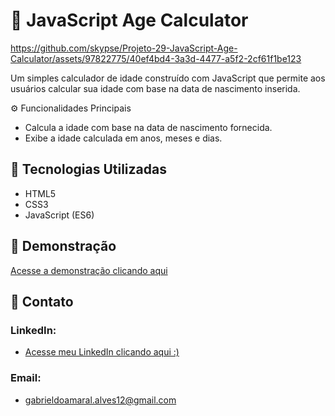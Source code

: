 # 📅 JavaScript Age Calculator

https://github.com/skypse/Projeto-29-JavaScript-Age-Calculator/assets/97822775/40ef4bd4-3a3d-4477-a5f2-2cf61f1be123

Um simples calculador de idade construído com JavaScript que permite aos usuários calcular sua idade com base na data de nascimento inserida.

⚙️ Funcionalidades Principais
- Calcula a idade com base na data de nascimento fornecida.
- Exibe a idade calculada em anos, meses e dias.

## 🚀 Tecnologias Utilizadas

- HTML5
- CSS3
- JavaScript (ES6)

## 🔗 Demonstração

[Acesse a demonstração clicando aqui](https://skypse.github.io/Projeto-29-JavaScript-Age-Calculator/)

## 📧 Contato

### LinkedIn:
- [Acesse meu LinkedIn clicando aqui :)](https://www.linkedin.com/in/gabriel-do-amaral-alves-3a1055236/)

### Email:
- gabrieldoamaral.alves12@gmail.com

